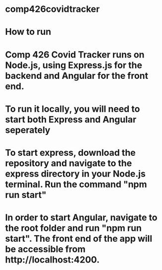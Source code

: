 # comp426covidtracker

# How to run
# Comp 426 Covid Tracker runs on Node.js, using Express.js for the backend and Angular for the front end.
# To run it locally, you will need to start both Express and Angular seperately
# To start express, download the repository and navigate to the express directory in your Node.js terminal. Run the command "npm run start"
# In order to start Angular, navigate to the root folder and run "npm run start". The front end of the app will be accessible from http://localhost:4200.
